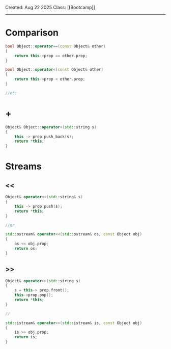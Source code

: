 Created: Aug 22 2025
Class: [[Bootcamp]] 
- - -
# Comparison

```cpp
bool Object::operator==(const Object& other)
{
	return this->prop == other.prop;
}

bool Object::operator<(const Object& other)
{
	return this->prop < other.prop;
}

//etc
```

# +
```cpp
Object& Object::operator+(std::string s)
{
	this -> prop.push_back(s);
	return *this;
}
```

# Streams
## <<
```cpp
Object& operator<<(std::string& s)
{
	this -> prop.push(s);
	return *this;
}

//or

std::ostream& operator<<(std::ostream& os, const Object obj)
{
	os << obj.prop;
	return os;
}
```
## >>
```cpp
Object& operator>>(std::string s)
{
	s = this-> prop.front();
	this->prop.pop();
	return *this;
}

//

std::istream& operator>>(std::istream& is, const Object obj)
{
	is >> obj.prop;
	return is;
}
```
